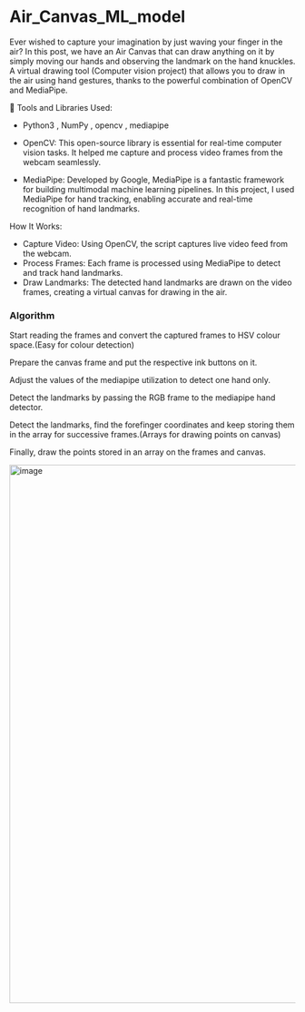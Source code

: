 # Air_Canvas_ML_model

Ever wished to capture your imagination by just waving your finger in the air? In this post, we have an Air Canvas that can draw anything on it by simply moving our hands and observing the landmark on the hand knuckles. A virtual drawing tool (Computer vision project) that allows you to draw in the air using hand gestures, thanks to the powerful combination of OpenCV and MediaPipe.

🔧 Tools and Libraries Used:

- Python3 , NumPy , opencv , mediapipe 

- OpenCV: This open-source library is essential for real-time computer vision tasks. It helped me capture and process video frames from the webcam seamlessly.

- MediaPipe: Developed by Google, MediaPipe is a fantastic framework for building multimodal machine learning pipelines. In this project, I used MediaPipe for hand tracking, enabling accurate and real-time recognition of hand landmarks.

How It Works:
- Capture Video: Using OpenCV, the script captures live video feed from the webcam.
- Process Frames: Each frame is processed using MediaPipe to detect and track hand landmarks.
- Draw Landmarks: The detected hand landmarks are drawn on the video frames, creating a virtual canvas for drawing in the air.

  
### Algorithm
Start reading the frames and convert the captured frames to HSV colour space.(Easy for colour detection)

Prepare the canvas frame and put the respective ink buttons on it.

Adjust the values of the mediapipe utilization to detect one hand only.

Detect the landmarks by passing the RGB frame to the mediapipe hand detector.

Detect the landmarks, find the forefinger coordinates and keep storing them in the array for successive frames.(Arrays for drawing points on canvas)

Finally, draw the points stored in an array on the frames and canvas.

<img width="949" alt="image" src="https://i.imgur.com/6wgQh3i.png">

